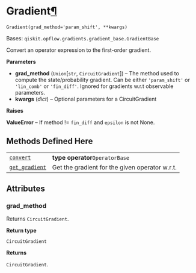 # Gradient[¶](#gradient "Permalink to this headline")

<span id="undefined" />

`Gradient(grad_method='param_shift', **kwargs)`

Bases: `qiskit.opflow.gradients.gradient_base.GradientBase`

Convert an operator expression to the first-order gradient.

**Parameters**

*   **grad\_method** (`Union`\[`str`, `CircuitGradient`]) – The method used to compute the state/probability gradient. Can be either `'param_shift'` or `'lin_comb'` or `'fin_diff'`. Ignored for gradients w\.r.t observable parameters.
*   **kwargs** (*dict*) – Optional parameters for a CircuitGradient

**Raises**

**ValueError** – If method != `fin_diff` and `epsilon` is not None.

## Methods Defined Here

|                                                                                                                                                               |                                                 |
| ------------------------------------------------------------------------------------------------------------------------------------------------------------- | ----------------------------------------------- |
| [`convert`](qiskit.opflow.gradients.Gradient.convert#qiskit.opflow.gradients.Gradient.convert "qiskit.opflow.gradients.Gradient.convert")                     | **type operator**`OperatorBase`                 |
| [`get_gradient`](qiskit.opflow.gradients.Gradient.get_gradient#qiskit.opflow.gradients.Gradient.get_gradient "qiskit.opflow.gradients.Gradient.get_gradient") | Get the gradient for the given operator w\.r.t. |

## Attributes

<span id="undefined" />

### grad\_method

Returns `CircuitGradient`.

**Return type**

`CircuitGradient`

**Returns**

`CircuitGradient`.
